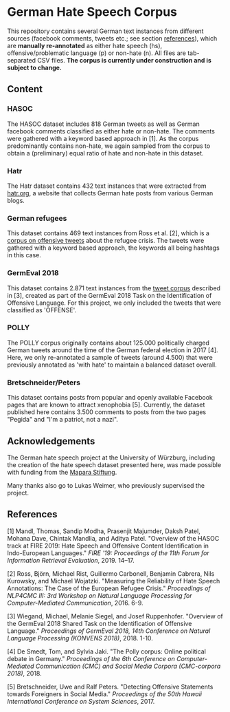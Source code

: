 # German Hate Speech Corpus
This repository contains several German text instances from different sources (facebook comments, tweets etc.; see section [references](#References)), which are **manually re-annotated** as either hate speech (hs), offensive/problematic language (p) or non-hate (n). All files are tab-separated CSV files. **The corpus is currently under construction and is subject to change.**

## Content

### HASOC

The HASOC dataset includes 818 German tweets as well as German facebook comments classified as either hate or non-hate. The comments were gathered with a keyword based approach in [1]. As the corpus predominantly contains non-hate, we again sampled from the corpus to obtain a (preliminary) equal ratio of hate and non-hate in this dataset.

### Hatr
The Hatr dataset contains 432 text instances that were extracted from [hatr.org](http://hatr.org/), a website that collects German hate posts from various German blogs.

### German refugees

This dataset contains 469 text instances from Ross et al. [2], which is a [corpus on offensive tweets](https://github.com/UCSM-DUE/IWG_hatespeech_public) about the refugee crisis. The tweets were gathered with a keyword based approach, the keywords all being hashtags in this case.

### GermEval 2018

This dataset contains 2.871 text instances from the [tweet corpus](https://github.com/uds-lsv/GermEval-2018-Data) described in [3], created as part of the GermEval 2018 Task on the Identification of Offensive Language. For this project, we only included the tweets that were classified as 'OFFENSE'. 

### POLLY

The POLLY corpus originally contains about 125.000 politically charged German tweets around the time of the German federal election in 2017 [4]. Here, we only re-annotated a sample of tweets (around 4.500) that were previously annotated as 'with hate' to maintain a balanced dataset overall.

### Bretschneider/Peters

This dataset contains posts from popular and openly available Facebook pages that are known to attract xenophobia [5]. Currently, the dataset published here contains 3.500 comments to posts from the two pages "Pegida" and "I'm a patriot, not a nazi".

## Acknowledgements

The German hate speech project at the University of Würzburg, including the creation of the hate speech dataset presented here, was made possible with funding from the [Mapara Stiftung](https://stiftungen.bayern.de/stiftung/5827;jsessionid=9DCACF4D2F31F155E6EA1BC2782EF2FC).

Many thanks also go to Lukas Weimer, who previously supervised the project.

## References

<a id="1">[1]</a> 
Mandl, Thomas, Sandip  Modha, Prasenjit  Majumder, Daksh  Patel, Mohana  Dave, Chintak  Mandlia, and Aditya  Patel. "Overview of the HASOC track at FIRE 2019: Hate Speech and Offensive Content Identification in Indo-European Languages."
*FIRE '19: Proceedings of the 11th Forum for Information Retrieval Evaluation*, 2019. 14–17.

<a id="1">[2]</a> 
Ross, Björn, Michael Rist, Guillermo Carbonell, Benjamin Cabrera, Nils Kurowsky, and Michael Wojatzki. "Measuring the Reliability of Hate Speech Annotations: The Case of the European Refugee Crisis." *Proceedings of NLP4CMC III: 3rd Workshop on Natural Language Processing for Computer-Mediated Communication*, 2016. 6-9.

<a id="1">[3]</a> 
Wiegand, Michael, Melanie Siegel, and Josef Ruppenhofer. "Overview of the GermEval 2018 Shared Task on the Identification of Offensive Language."
*Proceedings of GermEval 2018, 14th Conference on Natural Language Processing (KONVENS 2018)*, 2018. 1-10.

<a id="1">[4]</a> 
De Smedt, Tom, and Sylvia Jaki. "The Polly corpus: Online political debate in Germany." *Proceedings of the 6th Conference on Computer-Mediated Communication (CMC) and Social Media Corpora (CMC-corpora 2018)*, 2018.

<a id="1">[5]</a> 
Bretschneider, Uwe and Ralf Peters. "Detecting Offensive Statements towards Foreigners in Social Media." *Proceedings of the 50th Hawaii International Conference on System Sciences*, 2017.
